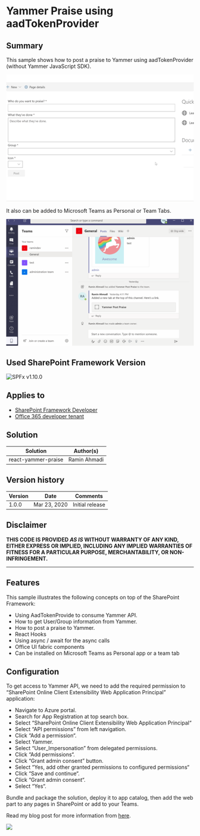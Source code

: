 # Yammer Praise using aadTokenProvider

## Summary
This sample shows how to post a praise to Yammer using aadTokenProvider (without Yammer JavaScript SDK).

![Post Praise to Yammer](./assets/screenshot.gif)

It also can be added to Microsoft Teams as Personal or Team Tabs.

![Post Praise to Yammer from Microsoft Teams](./assets/screenshot2.gif)

## Used SharePoint Framework Version

![SPFx v1.10.0](https://img.shields.io/badge/SPFx-1.10.0-green.svg)

## Applies to

* [SharePoint Framework Developer](http://dev.office.com/sharepoint/docs/spfx/sharepoint-framework-overview)
* [Office 365 developer tenant](http://dev.office.com/sharepoint/docs/spfx/set-up-your-developer-tenant)

## Solution

Solution|Author(s)
--------|---------
react-yammer-praise|Ramin Ahmadi

## Version history

Version|Date|Comments
-------|----|--------
1.0.0|Mar 23, 2020|Initial release

## Disclaimer

**THIS CODE IS PROVIDED *AS IS* WITHOUT WARRANTY OF ANY KIND, EITHER EXPRESS OR IMPLIED, INCLUDING ANY IMPLIED WARRANTIES OF FITNESS FOR A PARTICULAR PURPOSE, MERCHANTABILITY, OR NON-INFRINGEMENT.**

---

## Features

This sample illustrates the following concepts on top of the SharePoint Framework:

* Using AadTokenProvide to consume Yammer API.
* How to get User/Group information from Yammer.
* How to post a praise to Yammer.
* React Hooks
* Using async / await for the async calls
* Office UI fabric components
* Can be installed on Microsoft Teams as Personal app or a team tab

## Configuration

To get access to Yammer API, we need to add the required permission to “SharePoint Online Client Extensibility Web Application Principal” application:

* Navigate to Azure portal.
* Search for App Registration at top search box.
* Select “SharePoint Online Client Extensibility Web Application Principal“
* Select “API permissions” from left navigation.
* Click “Add a permission“.
* Select Yammer.
* Select “User_Impersonation” from delegated permissions.
* Click “Add permissions“.
* Click “Grant admin consent” button.
* Select “Yes, add other granted permissions to configured permissions“
* Click “Save and continue“.
* Click “Grant admin consent“.
* Select “Yes“.

Bundle and package the solution, deploy it to app catalog, then add the web part to any pages in SharePoint or add to your Teams.

Read my blog post for more information from [here](https://github.com/SharePoint/sp-dev-fx-webparts/tree/master/samples/react-yammer-api).

<img src="https://telemetry.sharepointpnp.com/sp-dev-fx-webparts/samples/react-yammer-praise" />
